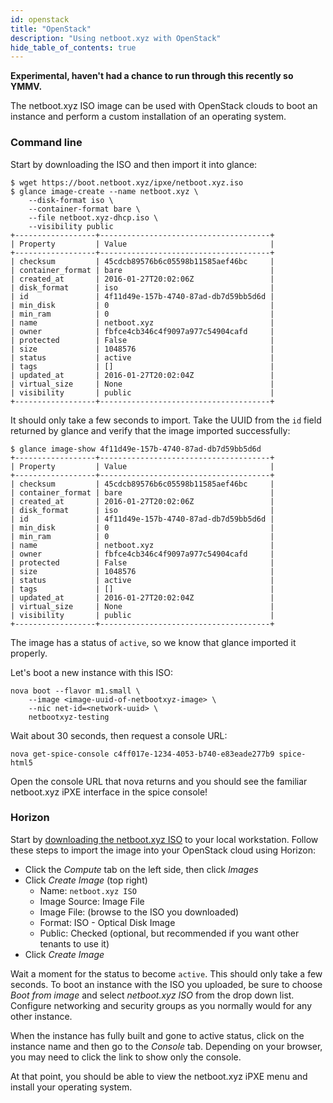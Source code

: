 ```yaml
---
id: openstack
title: "OpenStack"
description: "Using netboot.xyz with OpenStack"
hide_table_of_contents: true
---
```


**Experimental, haven't had a chance to run through this recently so YMMV.**

The netboot.xyz ISO image can be used with OpenStack clouds to boot an instance
and perform a custom installation of an operating system.

### Command line

Start by downloading the ISO and then import it into glance:

    $ wget https://boot.netboot.xyz/ipxe/netboot.xyz.iso
    $ glance image-create --name netboot.xyz \
        --disk-format iso \
        --container-format bare \
        --file netboot.xyz-dhcp.iso \
        --visibility public
    +------------------+--------------------------------------+
    | Property         | Value                                |
    +------------------+--------------------------------------+
    | checksum         | 45cdcb89576b6c05598b11585aef46bc     |
    | container_format | bare                                 |
    | created_at       | 2016-01-27T20:02:06Z                 |
    | disk_format      | iso                                  |
    | id               | 4f11d49e-157b-4740-87ad-db7d59bb5d6d |
    | min_disk         | 0                                    |
    | min_ram          | 0                                    |
    | name             | netboot.xyz                          |
    | owner            | fbfce4cb346c4f9097a977c54904cafd     |
    | protected        | False                                |
    | size             | 1048576                              |
    | status           | active                               |
    | tags             | []                                   |
    | updated_at       | 2016-01-27T20:02:04Z                 |
    | virtual_size     | None                                 |
    | visibility       | public                               |
    +------------------+--------------------------------------+

It should only take a few seconds to import.  Take the UUID from the `id` field
returned by glance and verify that the image imported successfully:

    $ glance image-show 4f11d49e-157b-4740-87ad-db7d59bb5d6d
    +------------------+--------------------------------------+
    | Property         | Value                                |
    +------------------+--------------------------------------+
    | checksum         | 45cdcb89576b6c05598b11585aef46bc     |
    | container_format | bare                                 |
    | created_at       | 2016-01-27T20:02:06Z                 |
    | disk_format      | iso                                  |
    | id               | 4f11d49e-157b-4740-87ad-db7d59bb5d6d |
    | min_disk         | 0                                    |
    | min_ram          | 0                                    |
    | name             | netboot.xyz                          |
    | owner            | fbfce4cb346c4f9097a977c54904cafd     |
    | protected        | False                                |
    | size             | 1048576                              |
    | status           | active                               |
    | tags             | []                                   |
    | updated_at       | 2016-01-27T20:02:04Z                 |
    | virtual_size     | None                                 |
    | visibility       | public                               |
    +------------------+--------------------------------------+

The image has a status of `active`, so we know that glance imported it
properly.

Let's boot a new instance with this ISO:

    nova boot --flavor m1.small \
        --image <image-uuid-of-netbootxyz-image> \
        --nic net-id=<network-uuid> \
        netbootxyz-testing

Wait about 30 seconds, then request a console URL:

    nova get-spice-console c4ff017e-1234-4053-b740-e83eade277b9 spice-html5

Open the console URL that nova returns and you should see the familiar
netboot.xyz iPXE interface in the spice console!

### Horizon

Start by [downloading the netboot.xyz ISO](https://boot.netboot.xyz/ipxe/netboot.xyz.iso)
to your local workstation.  Follow these steps to import the image into your
OpenStack cloud using Horizon:

* Click the _Compute_ tab on the left side, then click _Images_
* Click _Create Image_ (top right)
    * Name: `netboot.xyz ISO`
    * Image Source: Image File
    * Image File: (browse to the ISO you downloaded)
    * Format: ISO - Optical Disk Image
    * Public: Checked (optional, but recommended if you want other tenants to use
   it)
* Click _Create Image_

Wait a moment for the status to become `active`. This should only take a few
seconds.  To boot an instance with the ISO you uploaded, be sure to choose
_Boot from image_ and select _netboot.xyz ISO_ from the drop down list.
Configure networking and security groups as you normally would for any other
instance.

When the instance has fully built and gone to active status, click on the
instance name and then go to the _Console_ tab. Depending on your browser,
you may need to click the link to show only the console.

At that point, you should be able to view the netboot.xyz iPXE menu and install
your operating system.
